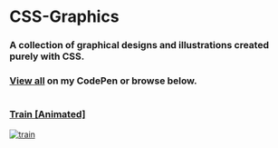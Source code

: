 # CSS-Graphics
### A collection of graphical designs and illustrations created purely with CSS.
### [View all](https://codepen.io/AshleyBooth/pens/public) on my CodePen or browse below.
#
### [Train [Animated]](https://codepen.io/AshleyBooth/pen/wvVNQVd)
[![train](https://github.com/user-attachments/assets/77c964e7-7b00-431c-8791-22ce086092e9)](https://codepen.io/AshleyBooth/pen/wvVNQVd)
